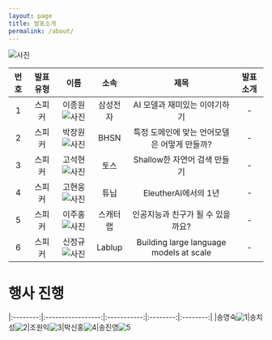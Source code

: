 ```yaml
---
layout: page
title: 발표소개
permalink: /about/
---
```



![사진](pic/a.png)


    

|번호|발표 유형|이름|소속|제목|발표 소개|
|:---:|:-----------------:|:-----------:|:--------:|:--------:|:--------:|
|1|스피커|이종원![사진](pic/jongw.png)|삼성전자|AI 모델과 재미있는 이야기하기|-|    
|2|스피커|박장원![사진](pic/pjw.jpg)|BHSN|특정 도메인에 맞는 언어모델은 어떻게 만들까?|-|     
|3|스피커|고석현![사진](pic/noha.png)|토스|Shallow한 자연어 검색 만들기|-|     
|4|스피커|고현웅![사진](pic/gohw.png)|튜닙|EleutherAI에서의 1년|-|       
|5|스피커|이주홍![사진](pic/ljhong.png)|스캐터랩|인공지능과 친구가 될 수 있을까요?|-|   
|6|스피커|신정규![사진](pic/sinjk.jpg)|Lablup|Building large language models at scale|-|            


    
# 행사 진행



|:--------:|:-----------------:|:-----------:|:--------:|:--------:|
|송영숙![1](pic/song.png)|송치성![2](pic/chisung.jpg)|조원익![3](pic/jwani.png)|박신홍![4](pic/sinhongpark.jpg)|송진영![5](pic/jiny.png)     







